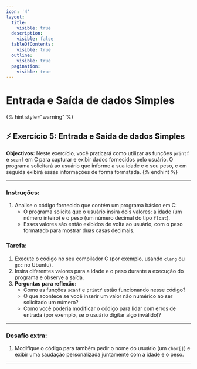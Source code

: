 ```yaml
---
icon: '4'
layout:
  title:
    visible: true
  description:
    visible: false
  tableOfContents:
    visible: true
  outline:
    visible: true
  pagination:
    visible: true
---
```


# Entrada e Saída de dados Simples

{% hint style="warning" %}
## ⚡️ Exercício 5:  Entrada e Saída de dados Simples



**Objectivos:** Neste exercício, você praticará como utilizar as funções `printf` e `scanf` em C para capturar e exibir dados fornecidos pelo usuário. O programa solicitará ao usuário que informe a sua idade e o seu peso, e em seguida exibirá essas informações de forma formatada.
{% endhint %}



***



### **Instruções:**

1. Analise o código fornecido que contém um programa básico em C:
   * O programa solicita que o usuário insira dois valores: a idade (um número inteiro) e o peso (um número decimal do tipo `float`).
   * Esses valores são então exibidos de volta ao usuário, com o peso formatado para mostrar duas casas decimais.

### **Tarefa**:

1. Execute o código no seu compilador C (por exemplo, usando `clang` ou `gcc` no Ubuntu).
2. Insira diferentes valores para a idade e o peso durante a execução do programa e observe a saída.
3. **Perguntas para reflexão:**
   * Como as funções `scanf` e `printf` estão funcionando nesse código?
   * O que acontece se você inserir um valor não numérico ao ser solicitado um número?
   * Como você poderia modificar o código para lidar com erros de entrada (por exemplo, se o usuário digitar algo inválido)?

***

### **Desafio extra:**

1. Modifique o código para também pedir o nome do usuário (um `char[]`) e exibir uma saudação personalizada juntamente com a idade e o peso.



***

